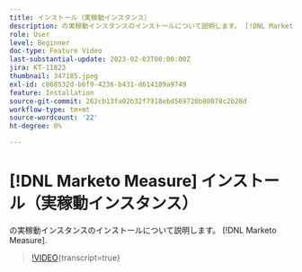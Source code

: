 ```yaml
---
title: インストール（実稼動インスタンス）
description: の実稼動インスタンスのインストールについて説明します。 [!DNL Marketo Measure].
role: User
level: Beginner
doc-type: Feature Video
last-substantial-update: 2023-02-03T00:00:00Z
jira: KT-11823
thumbnail: 347185.jpeg
exl-id: c868532d-b6f9-4236-b431-d614189a9749
feature: Installation
source-git-commit: 262cb13fa02b32f7918ebd569720b80078c2b28d
workflow-type: tm+mt
source-wordcount: '22'
ht-degree: 0%

---
```


# [!DNL Marketo Measure] インストール（実稼動インスタンス）

の実稼動インスタンスのインストールについて説明します。 [!DNL Marketo Measure].

>[!VIDEO](https://video.tv.adobe.com/v/347185/?learn=on){transcript=true}

